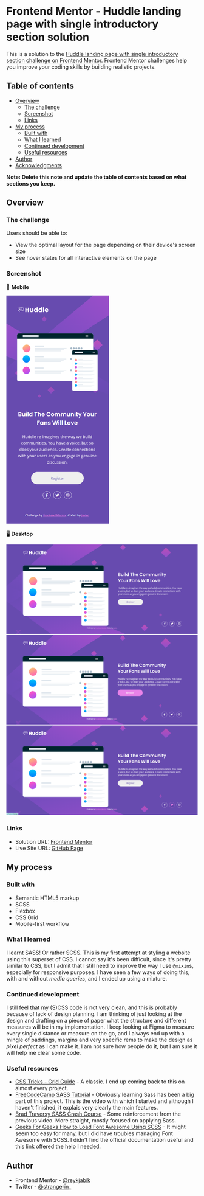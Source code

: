 # Frontend Mentor - Huddle landing page with single introductory section solution

This is a solution to the [Huddle landing page with single introductory section challenge on Frontend Mentor](https://www.frontendmentor.io/challenges/huddle-landing-page-with-a-single-introductory-section-B_2Wvxgi0). Frontend Mentor challenges help you improve your coding skills by building realistic projects. 

## Table of contents

- [Overview](#overview)
  - [The challenge](#the-challenge)
  - [Screenshot](#screenshot)
  - [Links](#links)
- [My process](#my-process)
  - [Built with](#built-with)
  - [What I learned](#what-i-learned)
  - [Continued development](#continued-development)
  - [Useful resources](#useful-resources)
- [Author](#author)
- [Acknowledgments](#acknowledgments)

**Note: Delete this note and update the table of contents based on what sections you keep.**

## Overview

### The challenge

Users should be able to:

- View the optimal layout for the page depending on their device's screen size
- See hover states for all interactive elements on the page

### Screenshot

:iphone: **Mobile**

<img src='./images/mobile.png' alt='mobile screenshot' height='600px'>

:desktop_computer: **Desktop**

![Desktop - Standard](./images/desktop.png)
![Desktop - Button hover](./images/desktop-button-hover.png)
![Desktop - Icon hover](./images/desktop-icon-hover.png)

### Links

- Solution URL: [Frontend Mentor](https://www.frontendmentor.io/solutions/first-steps-in-scss-ZDkPH4cZu)
- Live Site URL: [GitHub Page](https://reykjabik.github.io/huddle-landing-page/)

## My process

### Built with

- Semantic HTML5 markup
- SCSS
- Flexbox
- CSS Grid
- Mobile-first workflow

### What I learned

I learnt SASS! Or rather SCSS. This is my first attempt at styling a website using this superset of CSS. I cannot say it's been difficult, since it's pretty similar to CSS, but I admit that I still need to improve the way I use `@mixin`s, especially for responsive purposes. I have seen a few ways of doing this, with and without *media queries*, and I ended up using a mixture.  

### Continued development

I still feel that my (S)CSS code is not very clean, and this is probably because of lack of design planning. I am thinking of just looking at the design and drafting on a piece of paper what the structure and different measures will be in my implementation. I keep looking at Figma to measure every single distance or measure on the go, and I always end up with a mingle of paddings, margins and very specific rems to make the design as *pixel perfect* as I can make it. I am not sure how people do it, but I am sure it will help me clear some code.

### Useful resources

- [CSS Tricks - Grid Guide](https://css-tricks.com/snippets/css/complete-guide-grid/) - A classic. I end up coming back to this on almost every project.
- [FreeCodeCamp SASS Tutorial](https://www.youtube.com/watch?v=_a5j7KoflTs&t=4520s) - Obviously learning Sass has been a big part of this project. This is the video with which I started and although I haven't finished, it explais very clearly the main features.
- [Brad Traversy SASS Crash Course](https://www.youtube.com/watch?v=nu5mdN2JIwM) - Some reinforcement from the previous video. More straight, mostly focused on applying Sass.
- [Geeks For Geeks How to Load Font Awesome Using SCSS](https://www.geeksforgeeks.org/how-to-load-font-awesome-using-scss/) - It might seem too easy for many, but I did have troubles managing Font Awesome with SCSS. I didn't find the official documentation useful and this link offered the help I needed.

## Author

- Frontend Mentor - [@reykjabik](https://www.frontendmentor.io/profile/reykjabik)
- Twitter - [@strangerin_](https://twitter.com/strangerin_)
